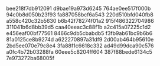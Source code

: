 bee218f7db912091
d9bae19a973d6245
764ae0ee517f000b
94c0b8d050b23f93
fa887058bcf6a543
220d510bfd040fb8
a558c420c32b5630
b6b42f78274f01a2
915f486322704986
311041b6d8bb39d5
caa40eeac3c88f1b
a2c415a07225c1d2
e456eaf00bf77561
8466c9db5cbabdb5
f3fb9ab61bc9b6b6
81a0125ce8b9274d
a622270897a31df9
2d00ab464b95610e
2bd5ee070e79c8e4
3fa88f1c6618c332
ad49d99dca90c576
a0fc4b72b03288fa
60eee5c8204ff604
387f88bede6134c5
7e973272ba68005f
